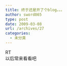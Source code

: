 ```yaml
---
title: 终于还是开了个blog。。。
author: sword865
type: post
date: 2009-03-08
url: /archives/27
categories:
  - 未分类
---
```

RT  
以后常来看看吧

